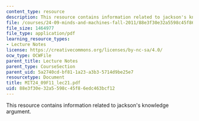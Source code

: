 ```yaml
---
content_type: resource
description: This resource contains information related to jackson's knowledge argument.
file: /courses/24-09-minds-and-machines-fall-2011/88e3f30e32a5598c45f86edc463bcf12_MIT24_09F11_lec21.pdf
file_size: 1464977
file_type: application/pdf
learning_resource_types:
- Lecture Notes
license: https://creativecommons.org/licenses/by-nc-sa/4.0/
ocw_type: OCWFile
parent_title: Lecture Notes
parent_type: CourseSection
parent_uid: 5a2740cd-bf81-1a23-a3b3-5714d9be25e7
resourcetype: Document
title: MIT24_09F11_lec21.pdf
uid: 88e3f30e-32a5-598c-45f8-6edc463bcf12
---
```

This resource contains information related to jackson's knowledge argument.